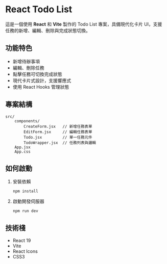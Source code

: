 # React Todo List

這是一個使用 **React** 和 **Vite** 製作的 Todo List 專案，具備現代化卡片 UI，支援任務的新增、編輯、刪除與完成狀態切換。

## 功能特色

- 新增待辦事項
- 編輯、刪除任務
- 點擊任務可切換完成狀態
- 現代卡片式設計，支援響應式
- 使用 React Hooks 管理狀態

## 專案結構

```
src/
	components/
		CreateForm.jsx   // 新增任務表單
		EditForm.jsx     // 編輯任務表單
		Todo.jsx         // 單一任務元件
		TodoWrapper.jsx  // 任務列表與邏輯
	App.jsx
	App.css
```

## 如何啟動

1. 安裝依賴
   ```
   npm install
   ```
2. 啟動開發伺服器
   ```
   npm run dev
   ```

## 技術棧

- React 19
- Vite
- React Icons
- CSS3
